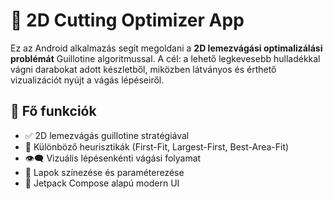 # 📐 2D Cutting Optimizer App

Ez az Android alkalmazás segít megoldani a **2D lemezvágási optimalizálási problémát** Guillotine algoritmussal. A cél: a lehető legkevesebb hulladékkal vágni darabokat adott készletből, miközben látványos és érthető vizualizációt nyújt a vágás lépéseiről.

## 🧩 Fő funkciók

- ✅ 2D lemezvágás guillotine stratégiával
- 🔁 Különböző heurisztikák (First-Fit, Largest-First, Best-Area-Fit)
- 👁‍🗨 Vizuális lépésenkénti vágási folyamat
- 🎨 Lapok színezése és paraméterezése
- 📱 Jetpack Compose alapú modern UI